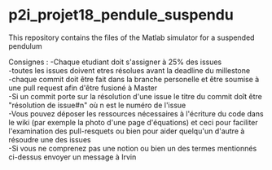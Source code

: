 # p2i_projet18_pendule_suspendu
This repository contains the files of the Matlab simulator for a suspended pendulum

Consignes : 
-Chaque etudiant doit s'assigner à 25% des issues <br />
-toutes les issues doivent etres résolues avant la deadline du millestone <br />
-chaque commit doit être fait dans la branche personelle et être soumise à une pull request afin d'être fusioné à Master <br />
-Si un commit porte sur la résolution d'une issue le titre du commit doît être "résolution de issue#n" où n est le numéro de l'issue <br />
-Vous pouvez déposer les ressources nécessaires à l'écriture du code dans le wiki (par exemple la photo d'une page d'équations)
 et ceci pour faciliter l'examination des pull-resquets ou bien pour aider quelqu'un d'autre à résoudre une des issues <br />
-Si vous ne comprenez pas une notion ou bien un des termes mentionnés ci-dessus envoyer un message à Irvin <br />
